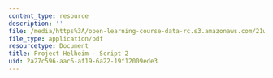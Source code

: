 ```yaml
---
content_type: resource
description: ''
file: /media/https%3A/open-learning-course-data-rc.s3.amazonaws.com/21w-763j-transmedia-storytelling-modern-science-fiction-spring-2014/2a27c596aac6af196a2219f12009ede3_MIT21W_763JS14_Blog_2.pdf
file_type: application/pdf
resourcetype: Document
title: Project Helheim - Script 2
uid: 2a27c596-aac6-af19-6a22-19f12009ede3
---
```

